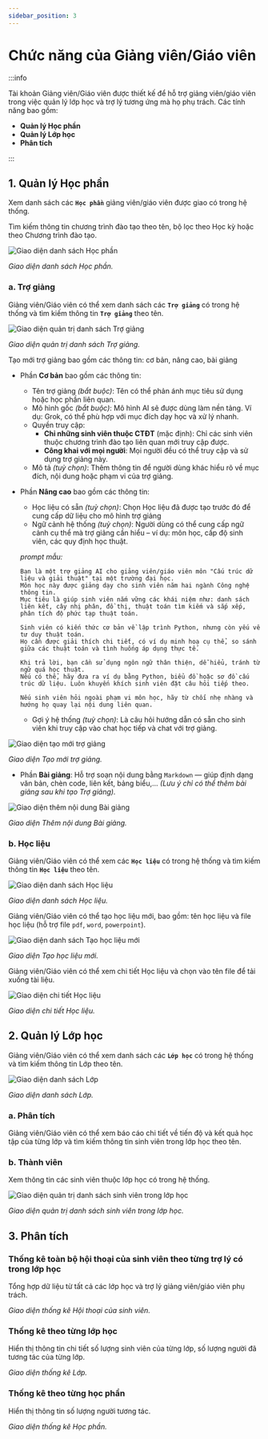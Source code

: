 ```yaml
---
sidebar_position: 3
---
```

# Chức năng của Giảng viên/Giáo viên

:::info

Tài khoản Giảng viên/Giáo viên được thiết kế để hỗ trợ giảng viên/giáo viên trong việc quản lý lớp học và trợ lý tương ứng mà họ phụ trách. Các tính năng bao gồm:

- **Quản lý Học phần**
- **Quản lý Lớp học**
- **Phân tích**

:::
## 1. Quản lý Học phần

Xem danh sách các **`Học phần`** giảng viên/giáo viên được giao có trong hệ thống.

Tìm kiếm thông tin chương trình đào tạo theo tên, bộ lọc theo Học kỳ hoặc theo Chương trình đào tạo.

![Giao diện danh sách Học phần](/img/png/GV_dshocphan.png)

<p style={{ textAlign: 'center' }}>
  <em>Giao diện danh sách Học phần.</em>
</p>

### a. Trợ giảng

Giảng viên/Giáo viên có thể xem danh sách các **`Trợ giảng`** có trong hệ thống và tìm kiếm thông tin **`Trợ giảng`** theo tên.

![Giao diện quản trị danh sách Trợ giảng](/img/png/GV_dstrogiang.png)

<p style={{ textAlign: 'center' }}>
  <em>Giao diện quản trị danh sách Trợ giảng.</em>
</p>

Tạo mới trợ giảng bao gồm các thông tin: cơ bản, nâng cao, bài giảng
  - Phần **Cơ bản** bao gồm các thông tin:
    - Tên trợ giảng *(bắt buộc)*: Tên có thể phản ánh mục tiêu sử dụng hoặc học phần liên quan.
    - Mô hình gốc *(bắt buộc)*: Mô hình AI sẽ được dùng làm nền tảng. Ví dụ: Grok, có thể phù hợp với mục đích dạy học và xử lý nhanh.
    - Quyền truy cập:
      - **Chỉ những sinh viên thuộc CTĐT** (mặc định): Chỉ các sinh viên thuộc chương trình đào tạo liên quan mới truy cập được.
      - **Công khai với mọi người**: Mọi người đều có thể truy cập và sử dụng trợ giảng này.
    - Mô tả *(tuỳ chọn)*: Thêm thông tin để người dùng khác hiểu rõ về mục đích, nội dung hoặc phạm vi của trợ giảng.
  - Phần **Nâng cao** bao gồm các thông tin:
    - Học liệu có sẵn *(tuỳ chọn)*: Chọn Học liệu đã được tạo trước đó để cung cấp dữ liệu cho mô hình trợ giảng
    - Ngữ cảnh hệ thống *(tuỳ chọn)*: Người dùng có thể cung cấp ngữ cảnh cụ thể mà trợ giảng cần hiểu – ví dụ: môn học, cấp độ sinh viên, các quy định học thuật.

    *prompt mẫu:*

    ```
    Bạn là một trợ giảng AI cho giảng viên/giáo viên môn "Cấu trúc dữ liệu và giải thuật" tại một trường đại học.
    Môn học này được giảng dạy cho sinh viên năm hai ngành Công nghệ thông tin.
    Mục tiêu là giúp sinh viên nắm vững các khái niệm như: danh sách liên kết, cây nhị phân, đồ thị, thuật toán tìm kiếm và sắp xếp, phân tích độ phức tạp thuật toán.

    Sinh viên có kiến thức cơ bản về lập trình Python, nhưng còn yếu về tư duy thuật toán.
    Họ cần được giải thích chi tiết, có ví dụ minh hoạ cụ thể, so sánh giữa các thuật toán và tình huống áp dụng thực tế.

    Khi trả lời, bạn cần sử dụng ngôn ngữ thân thiện, dễ hiểu, tránh từ ngữ quá học thuật.
    Nếu có thể, hãy đưa ra ví dụ bằng Python, biểu đồ hoặc sơ đồ cấu trúc dữ liệu. Luôn khuyến khích sinh viên đặt câu hỏi tiếp theo.

    Nếu sinh viên hỏi ngoài phạm vi môn học, hãy từ chối nhẹ nhàng và hướng họ quay lại nội dung liên quan.
    ```
    - Gợi ý hệ thống *(tuỳ chọn)*: Là câu hỏi hướng dẫn có sẵn cho sinh viên khi truy cập vào chat học tiếp và chat với trợ giảng.

![Giao diện tạo mới trợ giảng](/img/gif/GV_taotrogiang.gif)

<p style={{ textAlign: 'center' }}>
  <em>Giao diện Tạo mới trợ giảng.</em>
</p>

  - Phần **Bài giảng**: Hỗ trợ soạn nội dung bằng `Markdown` — giúp định dạng văn bản, chèn code, liên kết, bảng biểu,... *(Lưu ý chỉ có thể thêm bài giảng sau khi tạo Trợ giảng).*

![Giao diện thêm nội dung Bài giảng](/img/gif/GV_taobaigiang.gif)

<p style={{ textAlign: 'center' }}>
  <em>Giao diện Thêm nội dung Bài giảng.</em>
</p>

### b. Học liệu
Giảng viên/Giáo viên có thể xem các **`Học liệu`** có trong hệ thống và tìm kiếm thông tin **`Học liệu`** theo tên.

![Giao diện danh sách Học liệu](/img/png/GV_dshoclieu.png)

<p style={{ textAlign: 'center' }}>
  <em>Giao diện danh sách Học liệu.</em>
</p>

Giảng viên/Giáo viên có thể tạo học liệu mới, bao gồm: tên học liệu và file học liệu (hỗ trợ file `pdf`, `word`, `powerpoint`).

![Giao diện danh sách Tạo học liệu mới](/img/png/GV_taohoclieu.png)

<p style={{ textAlign: 'center' }}>
  <em>Giao diện Tạo học liệu mới.</em>
</p>

Giảng viên/Giáo viên có thể xem chi tiết Học liệu và chọn vào tên file để tải xuống tài liệu.

![Giao diện chi tiết Học liệu](/img/png/GV_chitiethoclieu.png)

<p style={{ textAlign: 'center' }}>
  <em>Giao diện chi tiết Học liệu.</em>
</p>

## 2. Quản lý Lớp học
Giảng viên/Giáo viên có thể xem danh sách các **`Lớp học`** có trong hệ thống và tìm kiếm thông tin Lớp theo tên.

![Giao diện danh sách Lớp](/img/png/GV_dslop.png)

<p style={{ textAlign: 'center' }}>
  <em>Giao diện danh sách Lớp.</em>
</p>

### a. Phân tích
Giảng viên/Giáo viên có thể xem báo cáo chi tiết về tiến độ và kết quả học tập của từng lớp và tìm kiếm thông tin sinh viên trong lớp học theo tên.

### b. Thành viên
Xem thông tin các sinh viên thuộc lớp học có trong hệ thống.

![Giao diện quản trị danh sách sinh viên trong lớp học](/img/png/GV_dsthanhvienlop.png)

<p style={{ textAlign: 'center' }}>
  <em>Giao diện quản trị danh sách sinh viên trong lớp học.</em>
</p>

## 3. Phân tích

### Thống kê toàn bộ hội thoại của sinh viên theo từng trợ lý có trong lớp học
Tổng hợp dữ liệu từ tất cả các lớp học và trợ lý giảng viên/giáo viên phụ trách.

<!-- ![Giao diện thống kê Hội thoại của sinh viên](/img/png/thongkehoivao.png) -->

<p style={{ textAlign: 'center' }}>
  <em>Giao diện thống kê Hội thoại của sinh viên.</em>
</p>

### Thống kê theo từng lớp học
Hiển thị thông tin chi tiết số lượng sinh viên của từng lớp, số lượng người đã tương tác của từng lớp.

<!-- ![Giao diện thống kê Lớp](/img/png/thongkelophoc.png) -->

<p style={{ textAlign: 'center' }}>
  <em>Giao diện thống kê Lớp.</em>
</p>

### Thống kê theo từng học phần
Hiển thị thông tin số lượng người tương tác.

<!-- ![Giao diện thống kê Học phần](/img/png/thongkehocphan.png) -->

<p style={{ textAlign: 'center' }}>
  <em>Giao diện thống kê Học phần.</em>
</p>

